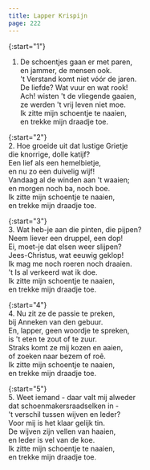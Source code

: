 ```yaml
---
title: Lapper Krispijn
page: 222
---  
```



{:start="1"}  
1. De schoentjes gaan er met paren,  
en jammer, de mensen ook.  
't Verstand komt niet vóór de jaren.  
De liefde? Wat vuur en wat rook!  
Ach! wisten 't de vliegende gaaien,  
ze werden 't vrij leven niet moe.  
Ik zitte mijn schoentje te naaien,  
en trekke mijn draadje toe.  


{:start="2"}  
2. Hoe groeide uit dat lustige Grietje  
die knorrige, dolle katijf?  
Een lief als een hemelbietje,  
en nu zo een duivelig wijf!  
Vandaag al de winden aan 't waaien;  
en morgen noch ba, noch boe.  
Ik zitte mijn schoentje te naaien,  
en trekke mijn draadje toe.  


{:start="3"}  
3. Wat heb-je aan die pinten, die pijpen?  
Neem liever een druppel, een dop!  
Ei, moet-je dat elsen weer slijpen?  
Jees-Christus, wat eeuwig geklop!  
Ik mag me noch roeren noch draaien.  
't Is al verkeerd wat ik doe.  
Ik zitte mijn schoentje te naaien,  
en trekke mijn draadje toe.  


{:start="4"}  
4. Nu zit ze de passie te preken,  
bij Anneken van den gebuur.  
En, lapper, geen woordje te spreken,  
is 't eten te zout of te zuur.  
Straks komt ze mij kozen en aaien,  
of zoeken naar bezem of roê.  
Ik zitte mijn schoentje te naaien,  
en trekke mijn draadje toe.  


{:start="5"}  
5. Weet iemand - daar valt mij alweder  
dat schoenmakersraadselken in -  
't verschil tussen wijven en leder?  
Voor mij is het klaar gelijk tin.  
De wijven zijn vellen van haaien,  
en leder is vel van de koe.  
Ik zitte mijn schoentje te naaien,  
en trekke mijn draadje toe.  